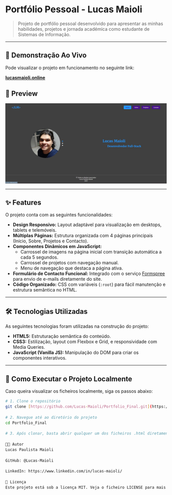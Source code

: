 # Portfólio Pessoal - Lucas Maioli

> Projeto de portfólio pessoal desenvolvido para apresentar as minhas habilidades, projetos e jornada académica como estudante de Sistemas de Informação.

---

## 🚀 Demonstração Ao Vivo

Pode visualizar o projeto em funcionamento no seguinte link:

[**lucasmaioli.online**](https://lucas.maioli.online)

## 📸 Preview

![Preview da Página Inicial do Portfólio](Assets/preview.png)

---

## ✨ Features

O projeto conta com as seguintes funcionalidades:

- **Design Responsivo:** Layout adaptável para visualização em desktops, tablets e telemóveis.
- **Múltiplas Páginas:** Estrutura organizada com 4 páginas principais (Início, Sobre, Projetos e Contacto).
- **Componentes Dinâmicos em JavaScript:**
  - Carrossel de imagens na página inicial com transição automática a cada 5 segundos.
  - Carrossel de projetos com navegação manual.
  - Menu de navegação que destaca a página ativa.
- **Formulário de Contacto Funcional:** Integrado com o serviço [Formspree](https://formspree.io/) para envio de e-mails diretamente do site.
- **Código Organizado:** CSS com variáveis (`:root`) para fácil manutenção e estrutura semântica no HTML.

---

## 🛠️ Tecnologias Utilizadas

As seguintes tecnologias foram utilizadas na construção do projeto:

- **HTML5:** Estruturação semântica do conteúdo.
- **CSS3:** Estilização, layout com Flexbox e Grid, e responsividade com Media Queries.
- **JavaScript (Vanilla JS):** Manipulação do DOM para criar os componentes interativos.

---

## 📂 Como Executar o Projeto Localmente

Caso queira visualizar os ficheiros localmente, siga os passos abaixo:

```bash
# 1. Clone o repositório
git clone [https://github.com/Lucas-Maioli/Portfolio_Final.git](https://github.com/Lucas-Maioli/Portfolio_Final.git)

# 2. Navegue até ao diretório do projeto
cd Portfolio_Final

# 3. Após clonar, basta abrir qualquer um dos ficheiros .html diretamente no seu navegador. Para uma melhor experiência, recomenda-se o uso da extensão "Live Server" no Visual Studio Code.

👨‍💻 Autor
Lucas Paulista Maioli

GitHub: @Lucas-Maioli

LinkedIn: https://www.linkedin.com/in/lucas-maioli/

📄 Licença
Este projeto está sob a licença MIT. Veja o ficheiro LICENSE para mais detalhes.
```
